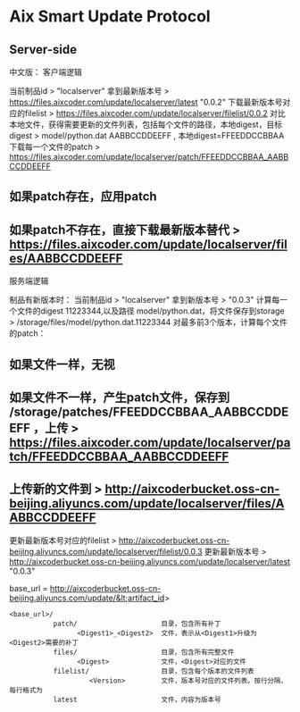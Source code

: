 # Aix Smart Update Protocol

## Server-side

中文版：
客户端逻辑

当前制品id > "localserver"
拿到最新版本号  >  https://files.aixcoder.com/update/localserver/latest "0.0.2"
下载最新版本号对应的filelist > https://files.aixcoder.com/update/localserver/filelist/0.0.2
对比本地文件，获得需要更新的文件列表，包括每个文件的路径，本地digest，目标digest > model/python.dat AABBCCDDEEFF , 本地digest=FFEEDDCCBBAA
下载每一个文件的patch > https://files.aixcoder.com/update/localserver/patch/FFEEDDCCBBAA_AABBCCDDEEFF
## 如果patch存在，应用patch
## 如果patch不存在，直接下载最新版本替代 > https://files.aixcoder.com/update/localserver/files/AABBCCDDEEFF

服务端逻辑

制品有新版本时：
当前制品id > "localserver"
拿到新版本号  > "0.0.3"
计算每一个文件的digest 11223344,以及路径 model/python.dat，将文件保存到storage > /storage/files/model/python.dat.11223344
对最多前3个版本，计算每个文件的patch：
## 如果文件一样，无视
## 如果文件不一样，产生patch文件，保存到 /storage/patches/FFEEDDCCBBAA_AABBCCDDEEFF ，上传 > https://files.aixcoder.com/update/localserver/patch/FFEEDDCCBBAA_AABBCCDDEEFF
## 上传新的文件到 > http://aixcoderbucket.oss-cn-beijing.aliyuncs.com/update/localserver/files/AABBCCDDEEFF
更新最新版本号对应的filelist > http://aixcoderbucket.oss-cn-beijing.aliyuncs.com/update/localserver/filelist/0.0.3
更新最新版本号 > http://aixcoderbucket.oss-cn-beijing.aliyuncs.com/update/localserver/latest "0.0.3"

base_url = http://aixcoderbucket.oss-cn-beijing.aliyuncs.com/update/&lt;artifact_id&gt;

```
<base_url>/
           patch/                     目录，包含所有补丁
                 <Digest1>_<Digest2>  文件，表示从<Digest1>升级为<Digest2>需要的补丁
           files/                     目录，包含所有完整文件
                 <Digest>             文件，<Digest>对应的文件
           filelist/                  目录，包含每个版本的文件列表
                    <Version>         文件，版本号对应的文件列表。按行分隔，每行格式为
           latest                     文件，内容为版本号
```